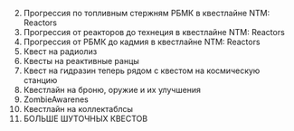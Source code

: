 2. Прогрессия по топливным стержням РБМК в квестлайне NTM: Reactors
4. Прогрессия от реакторов до технеция в квестлайне NTM: Reactors
5. Прогрессия от РБМК до кадмия в квестлайне NTM: Reactors
6. Квест на радиолиз
1. Квесты на реактивные ранцы
2. Квест на гидразин теперь рядом с квестом на космическую станцию
2. Квестлайн на броню, оружие и их улучшения
2. ZombieAwarenes
1. Квестлайн на коллектаблсы
4. БОЛЬШЕ ШУТОЧНЫХ КВЕСТОВ
